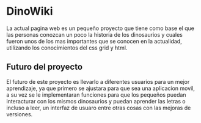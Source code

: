 # DinoWiki

La actual pagina web es un pequeño proyecto que tiene como base el que las personas conozcan un poco la historia de los dinosaurios y cuales fueron unos de los mas importantes que se conocen en la actualidad, utilizando los conocimientos del css grid y html.

## Futuro del proyecto
El futuro de este proyecto es llevarlo a diferentes usuarios para un mejor aprendizaje, ya que primero se ajustara para que sea una aplicacion movil, a su vez se le implementaran funciones para que los pequeños puedan interacturar con los mismos dinosaurios y puedan aprender las letras o incluso a leer, un interfaz de usuaro entre otras cosas con las mejoras de versiones.